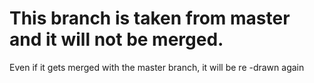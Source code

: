 # This branch is taken from master and it will not be merged. 
Even if it gets merged with the master branch, it will be re -drawn again

